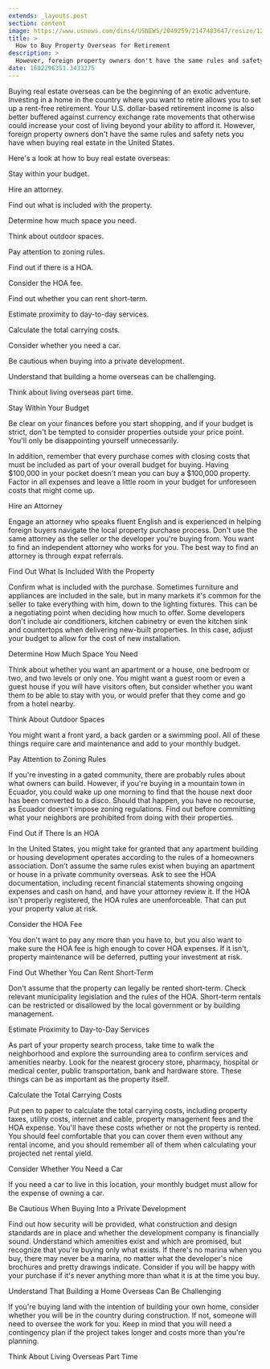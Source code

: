 ```yaml
--- 
extends: _layouts.post 
section: content 
image: https://www.usnews.com/dims4/USNEWS/2049259/2147483647/resize/1200x%3E/quality/85/?url=http%3A%2F%2Fmedia.beam.usnews.com%2F47%2F2e%2Febbcbc6c46e9911868cad3242418%2F201007-seniorwomanbenchrelax-stock.jpg 
title: > 
  How to Buy Property Overseas for Retirement 
description: > 
  However, foreign property owners don't have the same rules and safety nets you have when buying real estate in the United States.If the HOA isn't properly registered, the HOA rules are unenforceable.Calculate the Total Carrying CostsPut pen to paper to calculate the total carrying costs, including property taxes, utility costs, internet and cable, property management fees and the HOA expense.Understand which amenities exist and which are promised, but recognize that you're buying only what exists.Understand That Building a Home Overseas Can Be ChallengingIf you're buying land with the intention of building your own home, consider whether you will be in the country during construction. 
date: 1602296351.3433275 
--- 
```

Buying real estate overseas can be the beginning of an exotic adventure. Investing in a home in the country where you want to retire allows you to set up a rent-free retirement. Your U.S. dollar-based retirement income is also better buffered against currency exchange rate movements that otherwise could increase your cost of living beyond your ability to afford it. However, foreign property owners don't have the same rules and safety nets you have when buying real estate in the United States.

Here's a look at how to buy real estate overseas:

Stay within your budget.

Hire an attorney.

Find out what is included with the property.

Determine how much space you need.

Think about outdoor spaces.

Pay attention to zoning rules.

Find out if there is a HOA.

Consider the HOA fee.

Find out whether you can rent short-term.

Estimate proximity to day-to-day services.

Calculate the total carrying costs.

Consider whether you need a car.

Be cautious when buying into a private development.

Understand that building a home overseas can be challenging.

Think about living overseas part time.

Stay Within Your Budget

Be clear on your finances before you start shopping, and if your budget is strict, don't be tempted to consider properties outside your price point. You'll only be disappointing yourself unnecessarily.

In addition, remember that every purchase comes with closing costs that must be included as part of your overall budget for buying. Having $100,000 in your pocket doesn't mean you can buy a $100,000 property. Factor in all expenses and leave a little room in your budget for unforeseen costs that might come up.

Hire an Attorney

Engage an attorney who speaks fluent English and is experienced in helping foreign buyers navigate the local property purchase process. Don't use the same attorney as the seller or the developer you're buying from. You want to find an independent attorney who works for you. The best way to find an attorney is through expat referrals.

Find Out What Is Included With the Property

Confirm what is included with the purchase. Sometimes furniture and appliances are included in the sale, but in many markets it's common for the seller to take everything with him, down to the lighting fixtures. This can be a negotiating point when deciding how much to offer. Some developers don't include air conditioners, kitchen cabinetry or even the kitchen sink and countertops when delivering new-built properties. In this case, adjust your budget to allow for the cost of new installation.

Determine How Much Space You Need

Think about whether you want an apartment or a house, one bedroom or two, and two levels or only one. You might want a guest room or even a guest house if you will have visitors often, but consider whether you want them to be able to stay with you, or would prefer that they come and go from a hotel nearby.

Think About Outdoor Spaces

You might want a front yard, a back garden or a swimming pool. All of these things require care and maintenance and add to your monthly budget.

Pay Attention to Zoning Rules

If you're investing in a gated community, there are probably rules about what owners can build. However, if you're buying in a mountain town in Ecuador, you could wake up one morning to find that the house next door has been converted to a disco. Should that happen, you have no recourse, as Ecuador doesn't impose zoning regulations. Find out before committing what your neighbors are prohibited from doing with their properties.

Find Out if There Is an HOA

In the United States, you might take for granted that any apartment building or housing development operates according to the rules of a homeowners association. Don't assume the same rules exist when buying an apartment or house in a private community overseas. Ask to see the HOA documentation, including recent financial statements showing ongoing expenses and cash on hand, and have your attorney review it. If the HOA isn't properly registered, the HOA rules are unenforceable. That can put your property value at risk.

Consider the HOA Fee

You don't want to pay any more than you have to, but you also want to make sure the HOA fee is high enough to cover HOA expenses. If it isn't, property maintenance will be deferred, putting your investment at risk.

Find Out Whether You Can Rent Short-Term

Don't assume that the property can legally be rented short-term. Check relevant municipality legislation and the rules of the HOA. Short-term rentals can be restricted or disallowed by the local government or by building management.

Estimate Proximity to Day-to-Day Services

As part of your property search process, take time to walk the neighborhood and explore the surrounding area to confirm services and amenities nearby. Look for the nearest grocery store, pharmacy, hospital or medical center, public transportation, bank and hardware store. These things can be as important as the property itself.

Calculate the Total Carrying Costs

Put pen to paper to calculate the total carrying costs, including property taxes, utility costs, internet and cable, property management fees and the HOA expense. You'll have these costs whether or not the property is rented. You should feel comfortable that you can cover them even without any rental income, and you should remember all of them when calculating your projected net rental yield.

Consider Whether You Need a Car

If you need a car to live in this location, your monthly budget must allow for the expense of owning a car.

Be Cautious When Buying Into a Private Development

Find out how security will be provided, what construction and design standards are in place and whether the development company is financially sound. Understand which amenities exist and which are promised, but recognize that you're buying only what exists. If there's no marina when you buy, there may never be a marina, no matter what the developer's nice brochures and pretty drawings indicate. Consider if you will be happy with your purchase if it's never anything more than what it is at the time you buy.

Understand That Building a Home Overseas Can Be Challenging

If you're buying land with the intention of building your own home, consider whether you will be in the country during construction. If not, someone will need to oversee the work for you. Keep in mind that you will need a contingency plan if the project takes longer and costs more than you're planning.

Think About Living Overseas Part Time